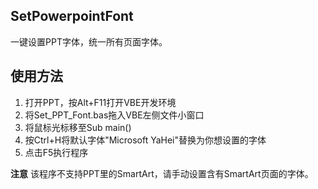 ## SetPowerpointFont
一键设置PPT字体，统一所有页面字体。

## 使用方法
1. 打开PPT，按Alt+F11打开VBE开发环境
2. 将Set_PPT_Font.bas拖入VBE左侧文件小窗口
3. 将鼠标光标移至Sub main()
4. 按Ctrl+H将默认字体"Microsoft YaHei"替换为你想设置的字体
5. 点击F5执行程序

**注意**
该程序不支持PPT里的SmartArt，请手动设置含有SmartArt页面的字体。
